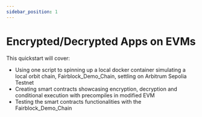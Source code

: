 ```yaml
---
sidebar_position: 1
---
```


# Encrypted/Decrypted Apps on EVMs

<!-- Outline for this page:
1. Diagram for how app interacts with Fairyring
2. Diagram for how app works  -->

This quickstart will cover:

- Using one script to spinning up a local docker container simulating a local orbit chain, Fairblock_Demo_Chain, settling on Arbitrum Sepolia Testnet
- Creating smart contracts showcasing encryption, decryption and conditional execution with precompiles in modified EVM
- Testing the smart contracts functionalities with the Fairblock_Demo_Chain
